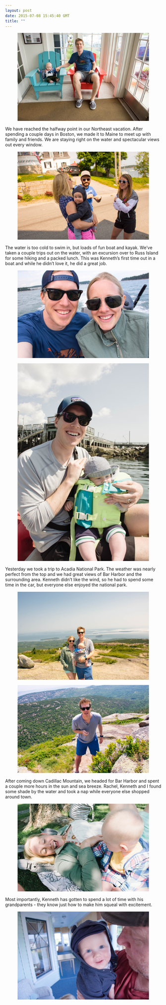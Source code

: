 ```yaml
---
layout: post
date: 2015-07-08 15:45:40 GMT
title: ""
---
```

<figure data-orig-width="6000" data-orig-height="4000" class="tmblr-full"><img src="/images/39c9fa5f73fa7f63046023b02cf4df7358084e77fd5a8d31afd10af33e00e5e9.jpg" data-orig-width="6000" data-orig-height="4000"></figure><p>We have reached the halfway point in our Northeast vacation. After spending a couple days in Boston, we made it to Maine to meet up with family and friends. We are staying right on the water and spectacular views out every window.</p><figure data-orig-width="6000" data-orig-height="4000" class="tmblr-full"><img src="/images/65611c31a62a13b491804f8ebcc4c4bbbda1ef6afaac6cb39235c46b6e88b3ad.jpg" data-orig-width="6000" data-orig-height="4000"></figure><p>The water is too cold to swim in, but loads of fun boat and kayak. We’ve taken a couple trips out on the water, with an excursion over to Russ Island for some hiking and a packed lunch. This was Kenneth’s first time out in a boat and while he didn’t love it, he did a great job.<br></p><figure class="tmblr-full" data-orig-height="4000" data-orig-width="6000"><img src="/images/92130f841d12fe0a92f316b3838a29a8b0d06e4da44251ed59227dcd03875e63.jpg" data-orig-height="4000" data-orig-width="6000"></figure><figure class="tmblr-full" data-orig-height="6000" data-orig-width="4000"><img src="/images/64a9db0a8464fd07c97a219fe74cd2b03814846b541ff0bbe3cd74c44d9ddd2a.jpg" data-orig-height="6000" data-orig-width="4000"></figure><p>Yesterday we took a trip to Acadia National Park. The weather was nearly perfect from the top and we had great views of Bar Harbor and the surrounding area. Kenneth didn’t like the wind, so he had to spend some time in the car, but everyone else enjoyed the national park.<br></p><figure class="tmblr-full" data-orig-height="4000" data-orig-width="6000"><img src="/images/b62e912a3f3bc615aaacb4c5820805fd9ca55534f728696b22261e4c4bf2a465.jpg" data-orig-height="4000" data-orig-width="6000"></figure><figure class="tmblr-full" data-orig-height="4000" data-orig-width="6000"><img src="/images/33fde235c8e37f829d5ed96d0a7b0b759651519290d078d0c9fc62e9b348d007.jpg" data-orig-height="4000" data-orig-width="6000"></figure><p>After coming down Cadillac Mountain, we headed for Bar Harbor and spent a couple more hours in the sun and sea breeze. Rachel, Kenneth and I found some shade by the water and took a nap while everyone else shopped around town.</p><figure class="tmblr-full" data-orig-height="4000" data-orig-width="6000"><img src="/images/63cf82bbd4131cc19d59309100c5c03a4ecf89da5066976d02c50e2bcd08c242.jpg" data-orig-height="4000" data-orig-width="6000"></figure><p>Most importantly, Kenneth has gotten to spend a lot of time with his grandparents - they know just how to make him squeal with excitement.</p><figure class="tmblr-full" data-orig-height="4000" data-orig-width="6000"><img src="/images/36f7e80e990e6eca95cf9a8090b22b596b499e46bc5610379b583f69c0284d2c.jpg" data-orig-height="4000" data-orig-width="6000"></figure>